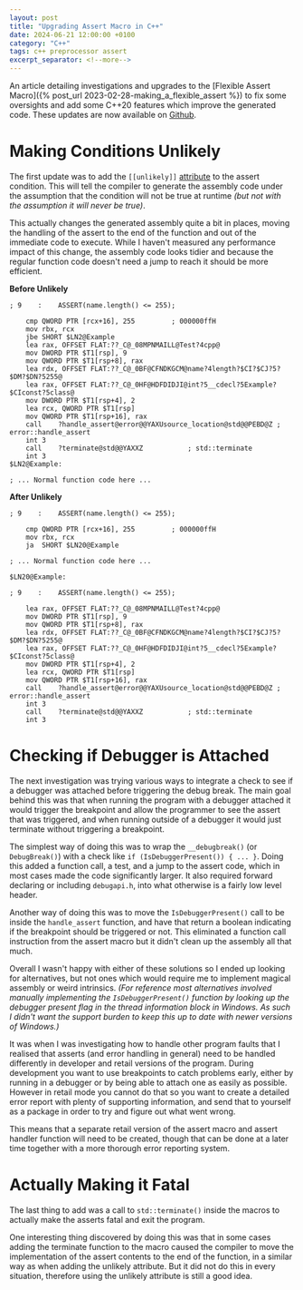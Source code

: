 ```yaml
---
layout: post
title: "Upgrading Assert Macro in C++"
date: 2024-06-21 12:00:00 +0100
category: "C++"
tags: c++ preprocessor assert
excerpt_separator: <!--more-->
---
```


An article detailing investigations and upgrades to the [Flexible Assert Macro]({% post_url 2023-02-28-making_a_flexible_assert %}) to fix some oversights and add some C++20 features which improve the generated code. These updates are now available on [Github](https://github.com/DominikGrabiec/Assert).

<!--more-->

# Making Conditions Unlikely

The first update was to add the `[[unlikely]]` [attribute](https://en.cppreference.com/w/cpp/language/attributes/likely) to the assert condition. This will tell the compiler to generate the assembly code under the assumption that the condition will not be true at runtime _(but not with the assumption it will never be true)_.

This actually changes the generated assembly quite a bit in places, moving the handling of the assert to the end of the function and out of the immediate code to execute. While I haven't measured any performance impact of this change, the assembly code looks tidier and because the regular function code doesn't need a jump to reach it should be more efficient.

**Before Unlikely**

```assembly
; 9    : 	ASSERT(name.length() <= 255);

	cmp	QWORD PTR [rcx+16], 255			; 000000ffH
	mov	rbx, rcx
	jbe	SHORT $LN2@Example
	lea	rax, OFFSET FLAT:??_C@_08MPNMAILL@Test?4cpp@
	mov	DWORD PTR $T1[rsp], 9
	mov	QWORD PTR $T1[rsp+8], rax
	lea	rdx, OFFSET FLAT:??_C@_0BF@CFNDKGCM@name?4length?$CI?$CJ?5?$DM?$DN?5255@
	lea	rax, OFFSET FLAT:??_C@_0HF@HDFDIDJI@int?5__cdecl?5Example?$CIconst?5class@
	mov	DWORD PTR $T1[rsp+4], 2
	lea	rcx, QWORD PTR $T1[rsp]
	mov	QWORD PTR $T1[rsp+16], rax
	call	?handle_assert@error@@YAXUsource_location@std@@PEBD@Z ; error::handle_assert
	int	3
	call	?terminate@std@@YAXXZ			; std::terminate
	int	3
$LN2@Example:

; ... Normal function code here ...
```			

**After Unlikely**

```assembly
; 9    : 	ASSERT(name.length() <= 255);

	cmp	QWORD PTR [rcx+16], 255			; 000000ffH
	mov	rbx, rcx
	ja	SHORT $LN20@Example

; ... Normal function code here ...

$LN20@Example:

; 9    : 	ASSERT(name.length() <= 255);

	lea	rax, OFFSET FLAT:??_C@_08MPNMAILL@Test?4cpp@
	mov	DWORD PTR $T1[rsp], 9
	mov	QWORD PTR $T1[rsp+8], rax
	lea	rdx, OFFSET FLAT:??_C@_0BF@CFNDKGCM@name?4length?$CI?$CJ?5?$DM?$DN?5255@
	lea	rax, OFFSET FLAT:??_C@_0HF@HDFDIDJI@int?5__cdecl?5Example?$CIconst?5class@
	mov	DWORD PTR $T1[rsp+4], 2
	lea	rcx, QWORD PTR $T1[rsp]
	mov	QWORD PTR $T1[rsp+16], rax
	call	?handle_assert@error@@YAXUsource_location@std@@PEBD@Z ; error::handle_assert
	int	3
	call	?terminate@std@@YAXXZ			; std::terminate
	int	3
```

# Checking if Debugger is Attached

The next investigation was trying various ways to integrate a check to see if a debugger was attached before triggering the debug break. The main goal behind this was that when running the program with a debugger attached it would trigger the breakpoint and allow the programmer to see the assert that was triggered, and when running outside of a debugger it would just terminate without triggering a breakpoint.

The simplest way of doing this was to wrap the `__debugbreak()` (or `DebugBreak()`) with a check like `if (IsDebuggerPresent()) { ... }`. Doing this added a function call, a test, and a jump to the assert code, which in most cases made the code significantly larger. It also required forward declaring or including `debugapi.h`, into what otherwise is a fairly low level header.

Another way of doing this was to move the `IsDebuggerPresent()` call to be inside the `handle_assert` function, and have that return a boolean indicating if the breakpoint should be triggered or not. This eliminated a function call instruction from the assert macro but it didn't clean up the assembly all that much.

Overall I wasn't happy with either of these solutions so I ended up looking for alternatives, but not ones which would require me to implement magical assembly or weird intrinsics. _(For reference most alternatives involved manually implementing the `IsDebuggerPresent()` function by looking up the debugger present flag in the thread information block in Windows. As such I didn't want the support burden to keep this up to date with newer versions of Windows.)_

It was when I was investigating how to handle other program faults that I realised that asserts (and error handling in general) need to be handled differently in developer and retail versions of the program. During development you want to use breakpoints to catch problems early, either by running in a debugger or by being able to attach one as easily as possible. However in retail mode you cannot do that so you want to create a detailed error report with plenty of supporting information, and send that to yourself as a package in order to try and figure out what went wrong.

This means that a separate retail version of the assert macro and assert handler function will need to be created, though that can be done at a later time together with a more thorough error reporting system.

# Actually Making it Fatal

The last thing to add was a call to `std::terminate()` inside the macros to actually make the asserts fatal and exit the program.

One interesting thing discovered by doing this was that in some cases adding the terminate function to the macro caused the compiler to move the implementation of the assert contents to the end of the function, in a similar way as when adding the unlikely attribute. But it did not do this in every situation, therefore using the unlikely attribute is still a good idea.
